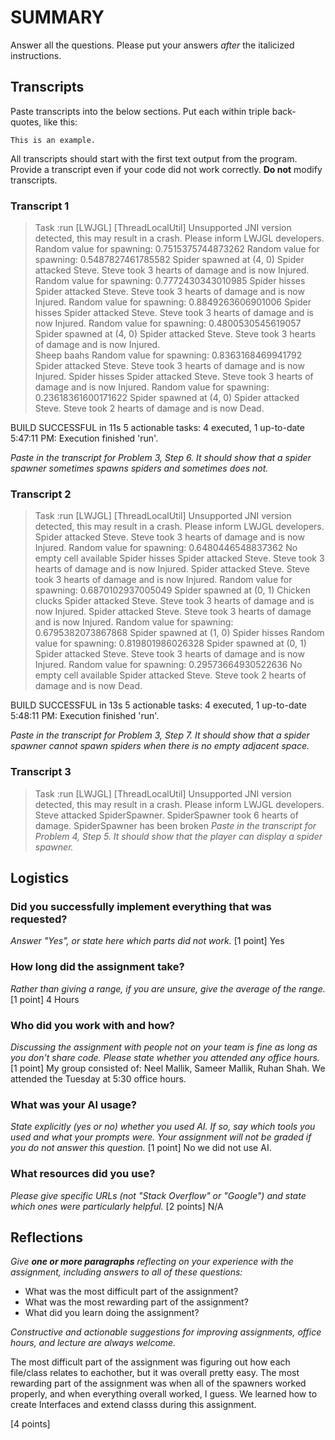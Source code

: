 # SUMMARY

Answer all the questions. Please put your answers _after_ the italicized
instructions.

## Transcripts

Paste transcripts into the below sections. Put each within triple back-quotes,
like this:
```
This is an example.
```
All transcripts should start with the first text output from the program.
Provide a transcript even if your code did not work correctly. **Do not** modify
transcripts.

### Transcript 1
> Task :run
[LWJGL] [ThreadLocalUtil] Unsupported JNI version detected, this may result in a crash. Please inform LWJGL developers.
Random value for spawning: 0.7515375744873262
Random value for spawning: 0.5487827461785582
Spider spawned at (4, 0)
Spider attacked Steve.
Steve took 3 hearts of damage and is now Injured.
Random value for spawning: 0.7772430343010985
Spider hisses
Spider attacked Steve.
Steve took 3 hearts of damage and is now Injured.
Random value for spawning: 0.8849263606901006
Spider hisses
Spider attacked Steve.
Steve took 3 hearts of damage and is now Injured.
Random value for spawning: 0.4800530545619057
Spider spawned at (4, 0)
Spider attacked Steve.
Steve took 3 hearts of damage and is now Injured.   
Sheep baahs
Random value for spawning: 0.8363168469941792
Spider attacked Steve.
Steve took 3 hearts of damage and is now Injured.
Spider hisses
Spider attacked Steve.
Steve took 3 hearts of damage and is now Injured.
Random value for spawning: 0.23618361600171622
Spider spawned at (4, 0)
Spider attacked Steve.
Steve took 2 hearts of damage and is now Dead.

BUILD SUCCESSFUL in 11s
5 actionable tasks: 4 executed, 1 up-to-date
5:47:11 PM: Execution finished 'run'.

_Paste in the transcript for Problem 3, Step 6. It should show that a spider
spawner sometimes spawns spiders and sometimes does not._

### Transcript 2
> Task :run
[LWJGL] [ThreadLocalUtil] Unsupported JNI version detected, this may result in a crash. Please inform LWJGL developers.
Spider attacked Steve.
Steve took 3 hearts of damage and is now Injured.
Random value for spawning: 0.6480446548837362
No empty cell available
Spider hisses
Spider attacked Steve.
Steve took 3 hearts of damage and is now Injured.
Spider attacked Steve.
Steve took 3 hearts of damage and is now Injured.
Random value for spawning: 0.6870102937005049
Spider spawned at (0, 1)
Chicken clucks
Spider attacked Steve.
Steve took 3 hearts of damage and is now Injured.
Spider attacked Steve.
Steve took 3 hearts of damage and is now Injured.
Random value for spawning: 0.6795382073867868
Spider spawned at (1, 0)
Spider hisses
Random value for spawning: 0.819801986026328
Spider spawned at (0, 1)
Spider attacked Steve.
Steve took 3 hearts of damage and is now Injured.
Random value for spawning: 0.29573664930522636
No empty cell available
Spider attacked Steve.
Steve took 2 hearts of damage and is now Dead.

BUILD SUCCESSFUL in 13s
5 actionable tasks: 4 executed, 1 up-to-date
5:48:11 PM: Execution finished 'run'.

_Paste in the transcript for Problem 3, Step 7. It should show that a spider
spawner cannot spawn spiders when there is no empty adjacent space._

### Transcript 3
> Task :run
[LWJGL] [ThreadLocalUtil] Unsupported JNI version detected, this may result in a crash. Please inform LWJGL developers.
Steve attacked SpiderSpawner.
SpiderSpawner took 6 hearts of damage.
SpiderSpawner has been broken
_Paste in the transcript for Problem 4, Step 5. It should show that the player
can display a spider spawner._

## Logistics

### Did you successfully implement everything that was requested?

_Answer "Yes", or state here which parts did not work._ [1 point]
Yes
### How long did the assignment take?

_Rather than giving a range, if you are unsure, give the average of the range._
[1 point]
4 Hours
### Who did you work with and how?

_Discussing the assignment with people not on your team is fine as long as you
don't share code. Please state whether you attended any office hours._ [1 point]
My group consisted of: Neel Mallik, Sameer Mallik, Ruhan Shah. We attended the Tuesday at 5:30 office hours. 
### What was your AI usage?

_State explicitly (yes or no) whether you used AI. If so, say which tools you
used and what your prompts were. Your assignment will not be graded if you do
not answer this question._ [1 point]
No we did not use AI. 
### What resources did you use?

_Please give specific URLs (not "Stack Overflow" or "Google") and state which
ones were particularly helpful._ [2 points]
N/A
## Reflections

_Give **one or more paragraphs** reflecting on your experience with the
assignment, including answers to all of these questions:_

* What was the most difficult part of the assignment?
* What was the most rewarding part of the assignment?
* What did you learn doing the assignment?

_Constructive and actionable suggestions for improving assignments, office
hours, and lecture are always welcome._

The most difficult part of the assignment was figuring out how each file/class relates to eachother, but it was overall pretty easy. The most rewarding part of the assignment
was when all of the spawners worked properly, and when everything overall worked, I guess. We learned how to create Interfaces and extend classs during this assignment.

[4 points]

